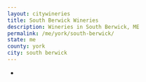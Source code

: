 ```yaml
---
layout: citywineries
title: South Berwick Wineries
description: Wineries in South Berwick, ME
permalink: /me/york/south-berwick/
state: me
county: york
city: south berwick
---
```

-
